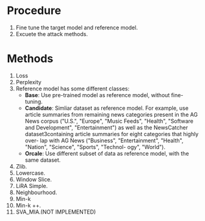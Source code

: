 # Procedure
1. Fine tune the target model and reference model.
2. Excuete the attack methods.

# Methods
1. Loss
2. Perplexity
3. Reference model has some different classes:
   - **Base**: Use pre-trained model as reference model, without fine-tuning.
   - **Candidate**: Simliar dataset as reference model. For example, use article summaries from remaining news categories present in the AG News corpus ("U.S.", "Europe", "Music Feeds", "Health", "Software and Development", "Entertainment") as well as the NewsCatcher dataset3containing article summaries for eight categories that highly over- lap with AG News ("Business", "Entertainment", "Health", "Nation", "Science", "Sports", "Technol- ogy", "World"). 
   - **Orcale**: Use different subset of data as reference model, with the same dataset.
4. Zlib.
5. Lowercase.
6. Window Slice.
7. LiRA Simple.
8. Neighbourhood.
9. Min-k
10. Min-k ++.
11. SVA_MIA.(NOT IMPLEMENTED)